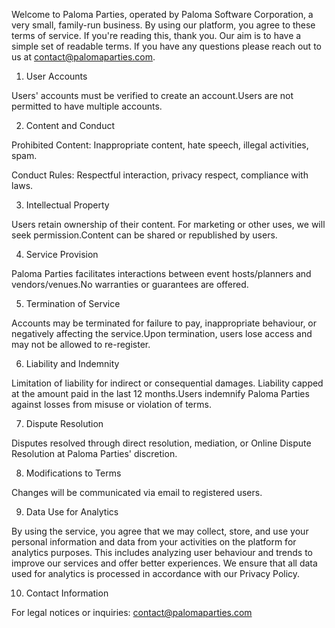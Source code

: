 Welcome to Paloma Parties, operated by Paloma Software Corporation, a very small, family-run business. By using our platform, you agree to these terms of service. If you're reading this, thank you. Our aim is to have a simple set of readable terms. If you have any questions please reach out to us at contact@palomaparties.com.

1. User Accounts

Users' accounts must be verified to create an account.Users are not permitted to have multiple accounts.

2. Content and Conduct

Prohibited Content: Inappropriate content, hate speech, illegal activities, spam.

Conduct Rules: Respectful interaction, privacy respect, compliance with laws.

3. Intellectual Property

Users retain ownership of their content. For marketing or other uses, we will seek permission.Content can be shared or republished by users.

4. Service Provision

Paloma Parties facilitates interactions between event hosts/planners and vendors/venues.No warranties or guarantees are offered.

5. Termination of Service

Accounts may be terminated for failure to pay, inappropriate behaviour, or negatively affecting the service.Upon termination, users lose access and may not be allowed to re-register.

6. Liability and Indemnity

Limitation of liability for indirect or consequential damages. Liability capped at the amount paid in the last 12 months.Users indemnify Paloma Parties against losses from misuse or violation of terms.

7. Dispute Resolution

Disputes resolved through direct resolution, mediation, or Online Dispute Resolution at Paloma Parties' discretion.

8. Modifications to Terms

Changes will be communicated via email to registered users.

9. Data Use for Analytics

By using the service, you agree that we may collect, store, and use your personal information and data from your activities on the platform for analytics purposes. This includes analyzing user behaviour and trends to improve our services and offer better experiences. We ensure that all data used for analytics is processed in accordance with our Privacy Policy.

10. Contact Information

For legal notices or inquiries: contact@palomaparties.com
